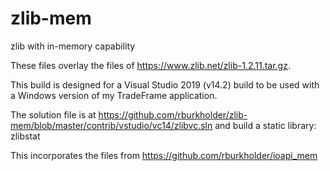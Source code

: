 # zlib-mem
zlib with in-memory capability

These files overlay the files of https://www.zlib.net/zlib-1.2.11.tar.gz.

This build is designed for a Visual Studio 2019 (v14.2) build to be used with a Windows version 
of my TradeFrame application.

The solution file is at https://github.com/rburkholder/zlib-mem/blob/master/contrib/vstudio/vc14/zlibvc.sln 
and build a static library: zlibstat

This incorporates the files from https://github.com/rburkholder/ioapi_mem
